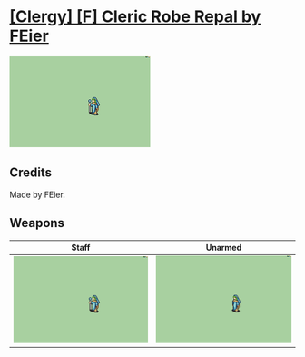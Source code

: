 # [\[Clergy\] \[F\] Cleric Robe Repal by FEier](./)

<img src="./7.%20Staff/Staff_000.png" alt="[Clergy] [F] Cleric Robe Repal by FEier standing" />

## Credits

Made by FEier.

## Weapons


|Staff |Unarmed |
|  :---: | :---: |
| <img alt="Staff animation" src="./7.%20Staff/Staff.gif" /> | <img alt="Unarmed animation" src="./8.%20Unarmed/Unarmed.gif" /> |
